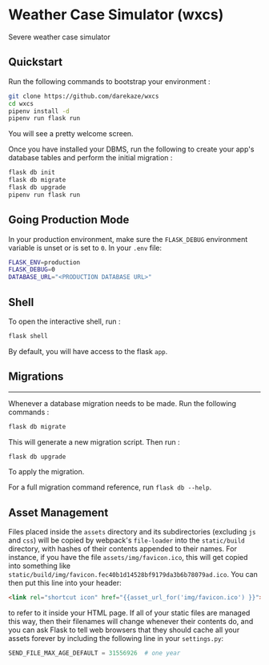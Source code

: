 # Weather Case Simulator (wxcs)

Severe weather case simulator

## Quickstart

Run the following commands to bootstrap your environment :

```bash
git clone https://github.com/darekaze/wxcs
cd wxcs
pipenv install -d
pipenv run flask run
```

You will see a pretty welcome screen.

Once you have installed your DBMS, run the following to create your app's database tables and perform the initial migration :

```bash
flask db init
flask db migrate
flask db upgrade
pipenv run flask run
```

## Going Production Mode

In your production environment, make sure the `FLASK_DEBUG` environment variable is unset or is set to `0`. In your `.env` file:

```bash
FLASK_ENV=production
FLASK_DEBUG=0
DATABASE_URL="<PRODUCTION DATABASE URL>"
```

## Shell

To open the interactive shell, run :

```bash
flask shell
```

By default, you will have access to the flask `app`.

## Migrations
----------

Whenever a database migration needs to be made. Run the following commands :

```bash
flask db migrate
```

This will generate a new migration script. Then run :

```bash
flask db upgrade
```

To apply the migration.

For a full migration command reference, run `flask db --help`.

## Asset Management

Files placed inside the `assets` directory and its subdirectories (excluding `js` and `css`) will be copied by webpack's `file-loader` into the `static/build` directory, with hashes of their contents appended to their names. For instance, if you have the file `assets/img/favicon.ico`, this will get copied into something like `static/build/img/favicon.fec40b1d14528bf9179da3b6b78079ad.ico`. You can then put this line into your header:

```html
<link rel="shortcut icon" href="{{asset_url_for('img/favicon.ico') }}">
```

to refer to it inside your HTML page. If all of your static files are managed this way, then their filenames will change whenever their contents do, and you can ask Flask to tell web browsers that they should cache all your assets forever by including the following line in your `settings.py`:

```py
SEND_FILE_MAX_AGE_DEFAULT = 31556926  # one year
```
